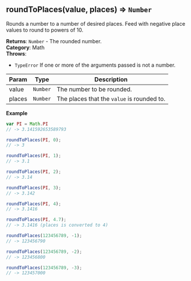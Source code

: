 <a name="roundToPlaces"></a>

## roundToPlaces(value, places) ⇒ <code>Number</code>
Rounds a number to a number of desired places.
Feed with negative place values to round to powers of 10.

**Returns**: <code>Number</code> - The rounded number.  
**Category**: Math  
**Throws**:

- <code>TypeError</code> If one or more of the arguments passed is not a number.


| Param | Type | Description |
| --- | --- | --- |
| value | <code>Number</code> | The number to be rounded. |
| places | <code>Number</code> | The places that the `value` is rounded to. |

**Example**  
```js
var PI = Math.PI
// -> 3.141592653589793

roundToPlaces(PI, 0);
// -> 3

roundToPlaces(PI, 1);
// -> 3.1

roundToPlaces(PI, 2);
// -> 3.14

roundToPlaces(PI, 3);
// -> 3.142

roundToPlaces(PI, 4);
// -> 3.1416

roundToPlaces(PI, 4.7);
// -> 3.1416 (places is converted to 4)

roundToPlaces(123456789, -1);
// -> 123456790

roundToPlaces(123456789, -2);
// -> 123456800

roundToPlaces(123456789, -3);
// -> 123457000
```

